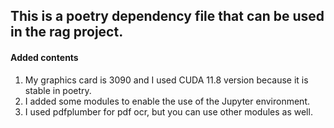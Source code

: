 ## This is a poetry dependency file that can be used in the rag project.

#### Added contents
1. My graphics card is 3090 and I used CUDA 11.8 version because it is stable in poetry.
2. I added some modules to enable the use of the Jupyter environment.
3. I used pdfplumber for pdf ocr, but you can use other modules as well.
